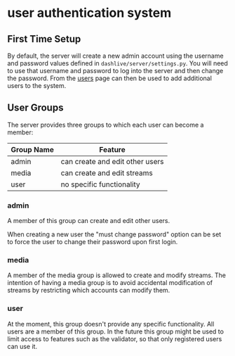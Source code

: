# user authentication system

## First Time Setup

By default, the server will create a new admin account using the username
and password values defined in `dashlive/server/settings.py`. You will need
to use that username and password to log into the server and then change the
password. From the [users](http://localhost:8080/users) page can then be
used to add additional users to the system.

## User Groups

The server provides three groups to which each user can become a member:

| Group Name | Feature |
| --- | --- |
| admin | can create and edit other users |
| media | can create and edit streams |
| user | no specific functionality | 

### admin

A member of this group can create and edit other users.

When creating a new user the "must change password" option can be set to
force the user to change their password upon first login.

### media

A member of the media group is allowed to create and modify streams.
The intention of having a media group is to avoid accidental modification
of streams by restricting which accounts can modify them.

### user

At the moment, this group doesn't provide any specific functionality. All
users are a member of this group. In the future this group might be used
to limit access to features such as the validator, so that only registered
users can use it.


